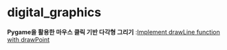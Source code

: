 # digital_graphics
**Pygame을 활용한 마우스 클릭 기반 다각형 그리기**  :[Implement drawLine function with drawPoint](https://youtu.be/1EW8ZgAHLf8)


